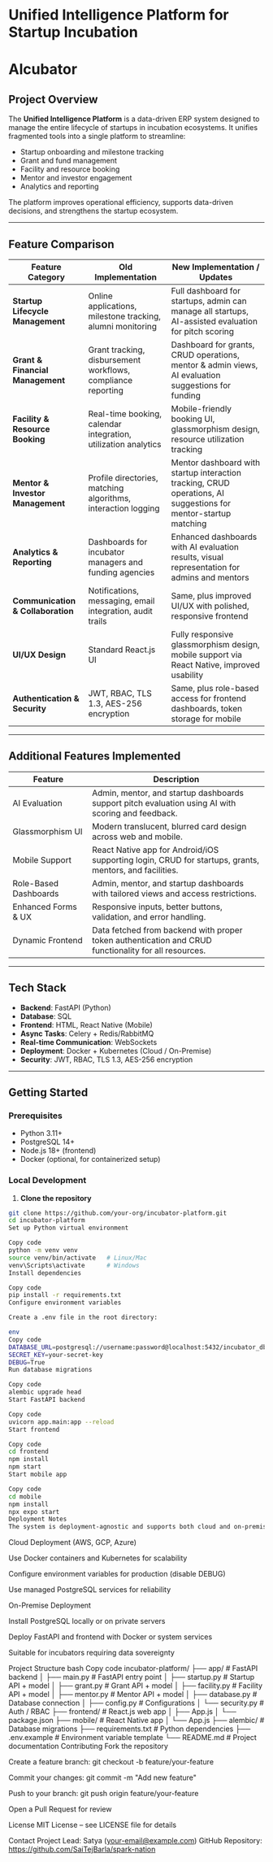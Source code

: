 # Unified Intelligence Platform for Startup Incubation
# Alcubator

## Project Overview

The **Unified Intelligence Platform** is a data-driven ERP system designed to manage the entire lifecycle of startups in incubation ecosystems. It unifies fragmented tools into a single platform to streamline:

- Startup onboarding and milestone tracking
- Grant and fund management
- Facility and resource booking
- Mentor and investor engagement
- Analytics and reporting

The platform improves operational efficiency, supports data-driven decisions, and strengthens the startup ecosystem.

---

## Feature Comparison

| Feature Category | Old Implementation | New Implementation / Updates |
|-----------------|-----------------|------------------------------|
| **Startup Lifecycle Management** | Online applications, milestone tracking, alumni monitoring | Full dashboard for startups, admin can manage all startups, AI-assisted evaluation for pitch scoring |
| **Grant & Financial Management** | Grant tracking, disbursement workflows, compliance reporting | Dashboard for grants, CRUD operations, mentor & admin views, AI evaluation suggestions for funding |
| **Facility & Resource Booking** | Real-time booking, calendar integration, utilization analytics | Mobile-friendly booking UI, glassmorphism design, resource utilization tracking |
| **Mentor & Investor Management** | Profile directories, matching algorithms, interaction logging | Mentor dashboard with startup interaction tracking, CRUD operations, AI suggestions for mentor-startup matching |
| **Analytics & Reporting** | Dashboards for incubator managers and funding agencies | Enhanced dashboards with AI evaluation results, visual representation for admins and mentors |
| **Communication & Collaboration** | Notifications, messaging, email integration, audit trails | Same, plus improved UI/UX with polished, responsive frontend |
| **UI/UX Design** | Standard React.js UI | Fully responsive glassmorphism design, mobile support via React Native, improved usability |
| **Authentication & Security** | JWT, RBAC, TLS 1.3, AES-256 encryption | Same, plus role-based access for frontend dashboards, token storage for mobile |

---

## Additional Features Implemented

| Feature | Description |
|---------|-------------|
| AI Evaluation | Admin, mentor, and startup dashboards support pitch evaluation using AI with scoring and feedback. |
| Glassmorphism UI | Modern translucent, blurred card design across web and mobile. |
| Mobile Support | React Native app for Android/iOS supporting login, CRUD for startups, grants, mentors, and facilities. |
| Role-Based Dashboards | Admin, mentor, and startup dashboards with tailored views and access restrictions. |
| Enhanced Forms & UX | Responsive inputs, better buttons, validation, and error handling. |
| Dynamic Frontend | Data fetched from backend with proper token authentication and CRUD functionality for all resources. |

---

## Tech Stack

- **Backend**: FastAPI (Python)  
- **Database**: SQL 
- **Frontend**: HTML, React Native (Mobile)  
- **Async Tasks**: Celery + Redis/RabbitMQ  
- **Real-time Communication**: WebSockets  
- **Deployment**: Docker + Kubernetes (Cloud / On-Premise)  
- **Security**: JWT, RBAC, TLS 1.3, AES-256 encryption  

---

## Getting Started

### Prerequisites

- Python 3.11+  
- PostgreSQL 14+  
- Node.js 18+ (frontend)  
- Docker (optional, for containerized setup)  

### Local Development

1. **Clone the repository**

```bash
git clone https://github.com/your-org/incubator-platform.git
cd incubator-platform
Set up Python virtual environment
```

```bash
Copy code
python -m venv venv
source venv/bin/activate   # Linux/Mac
venv\Scripts\activate      # Windows
Install dependencies
```
```bash
Copy code
pip install -r requirements.txt
Configure environment variables

Create a .env file in the root directory:

env
Copy code
DATABASE_URL=postgresql://username:password@localhost:5432/incubator_db
SECRET_KEY=your-secret-key
DEBUG=True
Run database migrations
```
```bash
Copy code
alembic upgrade head
Start FastAPI backend
```
```bash
Copy code
uvicorn app.main:app --reload
Start frontend
```
```bash
Copy code
cd frontend
npm install
npm start
Start mobile app
```
```bash
Copy code
cd mobile
npm install
npx expo start
Deployment Notes
The system is deployment-agnostic and supports both cloud and on-premise setups:
```
Cloud Deployment (AWS, GCP, Azure)

Use Docker containers and Kubernetes for scalability

Configure environment variables for production (disable DEBUG)

Use managed PostgreSQL services for reliability

On-Premise Deployment

Install PostgreSQL locally or on private servers

Deploy FastAPI and frontend with Docker or system services

Suitable for incubators requiring data sovereignty

Project Structure
bash
Copy code
incubator-platform/
├── app/                  # FastAPI backend
│   ├── main.py           # FastAPI entry point
│   ├── startup.py        # Startup API + model
│   ├── grant.py          # Grant API + model
│   ├── facility.py       # Facility API + model
│   ├── mentor.py         # Mentor API + model
│   ├── database.py       # Database connection
│   ├── config.py         # Configurations
│   └── security.py       # Auth / RBAC
├── frontend/             # React.js web app
│   ├── App.js
│   └── package.json
├── mobile/               # React Native app
│   └── App.js
├── alembic/              # Database migrations
├── requirements.txt      # Python dependencies
├── .env.example          # Environment variable template
└── README.md             # Project documentation
Contributing
Fork the repository

Create a feature branch: git checkout -b feature/your-feature

Commit your changes: git commit -m "Add new feature"

Push to your branch: git push origin feature/your-feature

Open a Pull Request for review

License
MIT License – see LICENSE file for details

Contact
Project Lead: Satya (your-email@example.com)
GitHub Repository: https://github.com/SaiTejBarla/spark-nation

